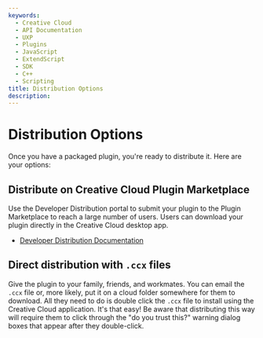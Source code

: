 ```yaml
---
keywords:
  - Creative Cloud
  - API Documentation
  - UXP
  - Plugins
  - JavaScript
  - ExtendScript
  - SDK
  - C++
  - Scripting
title: Distribution Options
description:
---
```


# Distribution Options

Once you have a packaged plugin, you're ready to distribute it. Here are your options:

<SummaryBlock slots="heading, text, buttons" background="rgb(141, 52, 78)" />

## Distribute on Creative Cloud Plugin Marketplace

Use the Developer Distribution portal to submit your plugin to the Plugin Marketplace to reach a large number of users.
Users can download your plugin directly in the Creative Cloud desktop app.

- [Developer Distribution Documentation](https://developer.adobe.com/developer-distribution/creative-cloud/overview/)

## Direct distribution with `.ccx` files

Give the plugin to your family, friends, and workmates. You can email the `.ccx` file or, more likely, put it on a cloud folder somewhere for them to download. All they need to do is double click the `.ccx` file to install using the Creative Cloud application. It's that easy! Be aware that distributing this way will require them to click through the "do you trust this?" warning dialog boxes that appear after they double-click.
